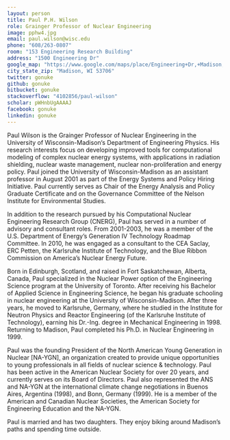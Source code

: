 ```yaml
---
layout: person
title: Paul P.H. Wilson
role: Grainger Professor of Nuclear Engineering
image: pphw4.jpg
email: paul.wilson@wisc.edu
phone: "608/263-0807"
room: "153 Engineering Research Building"
address: "1500 Engineering Dr"
google_map: "https://www.google.com/maps/place/Engineering+Dr,+Madison,+WI+53706/@43.0722638,-89.4132024,17z/data=!4m5!3m4!1s0x8807acc6ec542427:0x8e97163cfd1719a0!8m2!3d43.0722638!4d-89.4110137"
city_state_zip: "Madison, WI 53706"
twitter: gonuke
github: gonuke
bitbucket: gonuke
stackoverflow: "4102856/paul-wilson"
scholar: pWHnbUgAAAAJ
facebook: gonuke
linkedin: gonuke
---
```


Paul Wilson is the Grainger Professor of Nuclear Engineering in the University
of Wisconsin-Madison‘s Department of Engineering Physics. His research interests
focus on developing improved tools for computational modeling of complex nuclear
energy systems, with applications in radiation shielding, nuclear waste
management, nuclear non-proliferation and energy policy. Paul joined the
University of Wisconsin-Madison as an assistant professor in August 2001 as part
of the Energy Systems and Policy Hiring Initiative. Paul currently serves as
Chair of the Energy Analysis and Policy Graduate Certificate and on the
Governance Committee of the Nelson Institute for Environmental Studies.

In addition to the research pursued by his Computational Nuclear Engineering
Research Group (CNERG), Paul has served in a number of advisory and consultant
roles. From 2001-2003, he was a member of the U.S. Department of Energy’s
Generation IV Technology Roadmap Committee. In 2010, he was engaged as a
consultant to the CEA Saclay, ERC Petten, the Karlsruhe Institute of Technology,
and the Blue Ribbon Commission on America’s Nuclear Energy Future.

Born in Edinburgh, Scotland, and raised in Fort Saskatchewan, Alberta, Canada,
Paul specialized in the Nuclear Power option of the Engineering Science program
at the University of Toronto. After receiving his Bachelor of Applied Science in
Engineering Science, he began his graduate schooling in nuclear engineering at
the University of Wisconsin-Madison. After three years, he moved to Karlsruhe,
Germany, where he studied in the Institute for Neutron Physics and Reactor
Engineering (of the Karlsruhe Institute of Technology), earning his Dr.-Ing.
degree in Mechanical Engineering in 1998. Returning to Madison, Paul completed
his Ph.D. in Nuclear Engineering in 1999.

Paul was the founding President of the North American Young Generation in
Nuclear [NA-YGN], an organization created to provide unique opportunities to
young professionals in all fields of nuclear science & technology. Paul has been
active in the American Nuclear Society for over 20 years, and currently serves
on its Board of Directors. Paul also represented the ANS and NA-YGN at the
international climate change negotiations in Buenos Aires, Argentina (1998), and
Bonn, Germany (1999). He is a member of the American and Canadian Nuclear
Societies, the American Society for Engineering Education and the NA-YGN.

Paul is married and has two daughters. They enjoy biking around Madison’s paths
and spending time outside.
